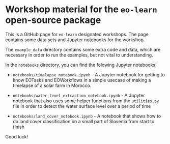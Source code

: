 # Workshop material for the `eo-learn` open-source package

This is a GitHub page for `eo-learn` designated workshops. The page contains some data sets and Jupyter notebooks for the workshop.

The `example_data` directory contains some extra code and data, which are necessary in order to run the examples, but not vital to understanding.

In the `notebooks` directory, you can find the folowing Jupyter notebooks:
- `notebooks/timelapse_notebook.ipynb` - A Jupyter notebook for getting to know EOTasks and EOWorkflows in a simple usecase of making a timelapse of a solar farm in Morocco.

- `notebooks/water_level_extraction_notebook.ipynb` - A Jupyter notebook that also uses some helper functions from the `utilities.py` file in order to detect the water surface level over a period of time

- `notebooks/land_cover_notebook.ipynb` - A notebook that shows how to do land cover classification on a small part of Slovenia from start to finish

Good luck!
